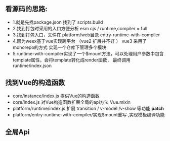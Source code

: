 ## 看源码的思路:
- 1.就是先找package.json  找到了 scripts.build
- 2.找到打包时采用的入口方便分析 esm cjs / runtime,compiler = full 
- 3.找到打包入口，文件在 platform/web目录 entry-runtime-with-compiler
- 4.因为weex基于vue实现跨平台 （vue2 扩展并不好 ） vue3 采用了monorepo的方式 实现一个仓库下管理多个模块
- 5.runtime-with-compiler实现了一个$mount方法，可以处理用户参数中包含template属性，会将template转化成render函数， 最终调用runtime/index.json


## 找到Vue的构造函数 
- core/instance/index.js 提供Vue的构造函数
- core/index.js 对Vue构造函数扩展全局的api方法 Vue.mixin
- platform/runtime/index.js 扩展 transition / v-model /v-show 等功能  __patch__
- platform/entry-runtime-with-compiler/实现$mount重写 ,实现模板编译功能



## 全局Api